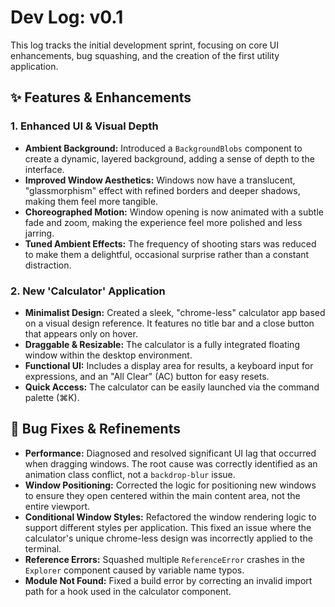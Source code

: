 # Dev Log: v0.1

This log tracks the initial development sprint, focusing on core UI enhancements, bug squashing, and the creation of the first utility application.

## ✨ Features & Enhancements

### 1. Enhanced UI & Visual Depth
- **Ambient Background:** Introduced a `BackgroundBlobs` component to create a dynamic, layered background, adding a sense of depth to the interface.
- **Improved Window Aesthetics:** Windows now have a translucent, "glassmorphism" effect with refined borders and deeper shadows, making them feel more tangible.
- **Choreographed Motion:** Window opening is now animated with a subtle fade and zoom, making the experience feel more polished and less jarring.
- **Tuned Ambient Effects:** The frequency of shooting stars was reduced to make them a delightful, occasional surprise rather than a constant distraction.

### 2. New 'Calculator' Application
- **Minimalist Design:** Created a sleek, "chrome-less" calculator app based on a visual design reference. It features no title bar and a close button that appears only on hover.
- **Draggable & Resizable:** The calculator is a fully integrated floating window within the desktop environment.
- **Functional UI:** Includes a display area for results, a keyboard input for expressions, and an "All Clear" (AC) button for easy resets.
- **Quick Access:** The calculator can be easily launched via the command palette (⌘K).

## 🐛 Bug Fixes & Refinements

- **Performance:** Diagnosed and resolved significant UI lag that occurred when dragging windows. The root cause was correctly identified as an animation class conflict, not a `backdrop-blur` issue.
- **Window Positioning:** Corrected the logic for positioning new windows to ensure they open centered within the main content area, not the entire viewport.
- **Conditional Window Styles:** Refactored the window rendering logic to support different styles per application. This fixed an issue where the calculator's unique chrome-less design was incorrectly applied to the terminal.
- **Reference Errors:** Squashed multiple `ReferenceError` crashes in the `Explorer` component caused by variable name typos.
- **Module Not Found:** Fixed a build error by correcting an invalid import path for a hook used in the calculator component.
